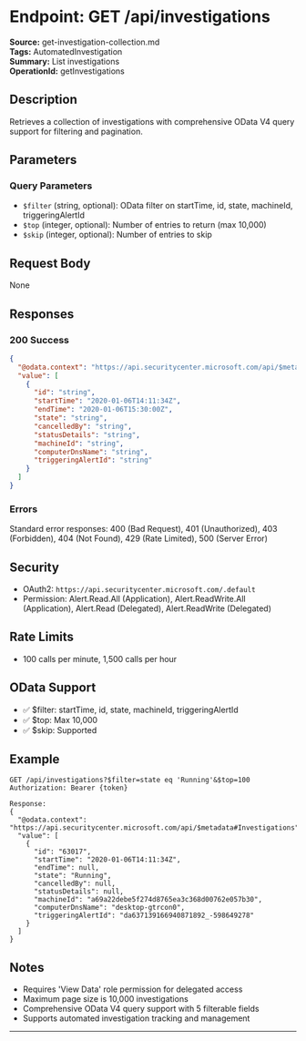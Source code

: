 # Endpoint: GET /api/investigations

**Source:** get-investigation-collection.md  
**Tags:** AutomatedInvestigation  
**Summary:** List investigations  
**OperationId:** getInvestigations

## Description
Retrieves a collection of investigations with comprehensive OData V4 query support for filtering and pagination.

## Parameters
### Query Parameters
- `$filter` (string, optional): OData filter on startTime, id, state, machineId, triggeringAlertId
- `$top` (integer, optional): Number of entries to return (max 10,000)
- `$skip` (integer, optional): Number of entries to skip

## Request Body
None

## Responses
### 200 Success
```json
{
  "@odata.context": "https://api.securitycenter.microsoft.com/api/$metadata#Investigations",
  "value": [
    {
      "id": "string",
      "startTime": "2020-01-06T14:11:34Z",
      "endTime": "2020-01-06T15:30:00Z",
      "state": "string",
      "cancelledBy": "string",
      "statusDetails": "string",
      "machineId": "string",
      "computerDnsName": "string",
      "triggeringAlertId": "string"
    }
  ]
}
```

### Errors
Standard error responses: 400 (Bad Request), 401 (Unauthorized), 403 (Forbidden), 404 (Not Found), 429 (Rate Limited), 500 (Server Error)

## Security
- OAuth2: `https://api.securitycenter.microsoft.com/.default`
- Permission: Alert.Read.All (Application), Alert.ReadWrite.All (Application), Alert.Read (Delegated), Alert.ReadWrite (Delegated)

## Rate Limits
- 100 calls per minute, 1,500 calls per hour

## OData Support
- ✅ $filter: startTime, id, state, machineId, triggeringAlertId
- ✅ $top: Max 10,000
- ✅ $skip: Supported

## Example
```http
GET /api/investigations?$filter=state eq 'Running'&$top=100
Authorization: Bearer {token}

Response:
{
  "@odata.context": "https://api.securitycenter.microsoft.com/api/$metadata#Investigations",
  "value": [
    {
      "id": "63017",
      "startTime": "2020-01-06T14:11:34Z",
      "endTime": null,
      "state": "Running",
      "cancelledBy": null,
      "statusDetails": null,
      "machineId": "a69a22debe5f274d8765ea3c368d00762e057b30",
      "computerDnsName": "desktop-gtrcon0",
      "triggeringAlertId": "da637139166940871892_-598649278"
    }
  ]
}
```

## Notes
- Requires 'View Data' role permission for delegated access
- Maximum page size is 10,000 investigations
- Comprehensive OData V4 query support with 5 filterable fields
- Supports automated investigation tracking and management

---
